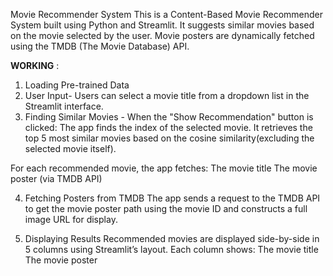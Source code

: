 Movie Recommender System
This is a Content-Based Movie Recommender System built using Python and Streamlit. It suggests similar movies based on the movie selected by the user.
Movie posters are dynamically fetched using the TMDB (The Movie Database) API.

**WORKING** :

1. Loading Pre-trained Data
2. User Input- Users can select a movie title from a dropdown list in the Streamlit interface.
3. Finding Similar Movies - When the "Show Recommendation" button is clicked:
The app finds the index of the selected movie.
It retrieves the top 5 most similar movies based on the cosine similarity(excluding the selected movie itself).

For each recommended movie, the app fetches:
The movie title
The movie poster (via TMDB API)

4. Fetching Posters from TMDB
The app sends a request to the TMDB API to get the movie poster path using the movie ID and constructs a full image URL for display.

5. Displaying Results
Recommended movies are displayed side-by-side in 5 columns using Streamlit’s layout. Each column shows:
The movie title
The movie poster
